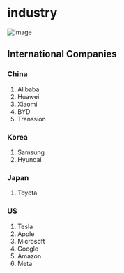 # industry

![image](https://github.com/dotku/industry/assets/1519232/d6ba05a4-5523-40b5-96d1-76d5c2d1f7ed)

## International Companies

### China

1. Alibaba
2. Huawei
3. Xiaomi
4. BYD
5. Transsion

### Korea

1. Samsung
2. Hyundai

### Japan

1. Toyota

### US

1. Tesla
2. Apple
3. Microsoft
4. Google
5. Amazon
6. Meta

